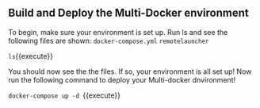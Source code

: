 ## Build and Deploy the Multi-Docker environment


To begin, make sure your environment is set up. Run ls and see the following files are shown:
`docker-compose.yml`
`remotelauncher`

`ls`{{execute}}

You should now see the the files. If so, your environment is all set up! Now run the following command to deploy your Multi-docker dnvironment!


`docker-compose up -d `{{execute}}
